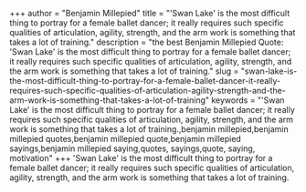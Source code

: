 +++
author = "Benjamin Millepied"
title = "'Swan Lake' is the most difficult thing to portray for a female ballet dancer; it really requires such specific qualities of articulation, agility, strength, and the arm work is something that takes a lot of training."
description = "the best Benjamin Millepied Quote: 'Swan Lake' is the most difficult thing to portray for a female ballet dancer; it really requires such specific qualities of articulation, agility, strength, and the arm work is something that takes a lot of training."
slug = "swan-lake-is-the-most-difficult-thing-to-portray-for-a-female-ballet-dancer-it-really-requires-such-specific-qualities-of-articulation-agility-strength-and-the-arm-work-is-something-that-takes-a-lot-of-training"
keywords = "'Swan Lake' is the most difficult thing to portray for a female ballet dancer; it really requires such specific qualities of articulation, agility, strength, and the arm work is something that takes a lot of training.,benjamin millepied,benjamin millepied quotes,benjamin millepied quote,benjamin millepied sayings,benjamin millepied saying,quotes, sayings,quote, saying, motivation"
+++
'Swan Lake' is the most difficult thing to portray for a female ballet dancer; it really requires such specific qualities of articulation, agility, strength, and the arm work is something that takes a lot of training.
